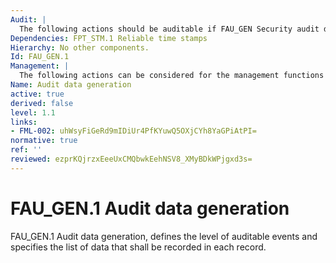 ```yaml
---
Audit: |
  The following actions should be auditable if FAU_GEN Security audit data generation is included in the PP, PP-Module, functional package or ST: a) there are no auditable events foreseen.
Dependencies: FPT_STM.1 Reliable time stamps
Hierarchy: No other components.
Id: FAU_GEN.1
Management: |
  The following actions can be considered for the management functions in FMT: a) there are no management activities foreseen.
Name: Audit data generation
active: true
derived: false
level: 1.1
links:
- FML-002: uhWsyFiGeRd9mIDiUr4PfKYuwQ5OXjCYh8YaGPiAtPI=
normative: true
ref: ''
reviewed: ezprKQjrzxEeeUxCMQbwkEehNSV8_XMyBDkWPjgxd3s=
---
```


# FAU_GEN.1 Audit data generation

FAU_GEN.1 Audit data generation, defines the level of auditable events and specifies the list of data that shall be recorded in each record.